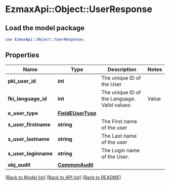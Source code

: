 # EzmaxApi::Object::UserResponse

## Load the model package
```perl
use EzmaxApi::Object::UserResponse;
```

## Properties
Name | Type | Description | Notes
------------ | ------------- | ------------- | -------------
**pki_user_id** | **int** | The unique ID of the User | 
**fki_language_id** | **int** | The unique ID of the Language.  Valid values:  |Value|Description| |-|-| |1|French| |2|English| | 
**e_user_type** | [**FieldEUserType**](FieldEUserType.md) |  | 
**s_user_firstname** | **string** | The First name of the user | 
**s_user_lastname** | **string** | The Last name of the user | 
**s_user_loginname** | **string** | The Login name of the User. | 
**obj_audit** | [**CommonAudit**](CommonAudit.md) |  | 

[[Back to Model list]](../README.md#documentation-for-models) [[Back to API list]](../README.md#documentation-for-api-endpoints) [[Back to README]](../README.md)


